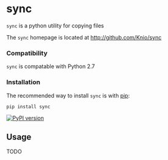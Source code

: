 sync
====

`sync` is a python utility for copying files

The `sync` homepage is located at http://github.com/Knio/sync


### Compatibility

`sync` is compatable with Python 2.7

### Installation

The recommended way to install `sync` is with
[pip](http://pypi.python.org/pypi/pip/):

    pip install sync

[![PyPI version](https://badge.fury.io/py/sync.png)](http://badge.fury.io/py/sync)


Usage
-----

TODO
